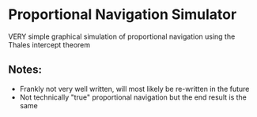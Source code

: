 # Proportional Navigation Simulator
VERY simple graphical simulation of proportional navigation using the Thales intercept theorem
## Notes:
- Frankly not very well written, will most likely be re-written in the future
- Not technically "true" proportional navigation but the end result is the same
